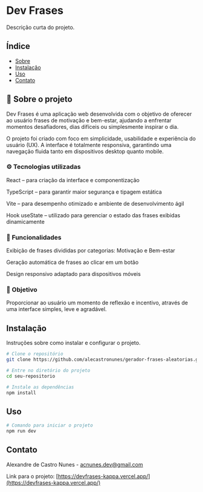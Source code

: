 # Dev Frases

Descrição curta do projeto.

## Índice

- [Sobre](#sobre)
- [Instalação](#instalação)
- [Uso](#uso)
- [Contato](#contato)

## 🧠 Sobre o projeto

Dev Frases é uma aplicação web desenvolvida com o objetivo de oferecer ao usuário frases de motivação e bem-estar, ajudando a enfrentar momentos desafiadores, dias difíceis ou simplesmente inspirar o dia.

O projeto foi criado com foco em simplicidade, usabilidade e experiência do usuário (UX).
A interface é totalmente responsiva, garantindo uma navegação fluida tanto em dispositivos desktop quanto mobile.

### ⚙️ Tecnologias utilizadas

React – para criação da interface e componentização

TypeScript – para garantir maior segurança e tipagem estática

Vite – para desempenho otimizado e ambiente de desenvolvimento ágil

Hook useState – utilizado para gerenciar o estado das frases exibidas dinamicamente

### 📱 Funcionalidades

Exibição de frases divididas por categorias: Motivação e Bem-estar

Geração automática de frases ao clicar em um botão

Design responsivo adaptado para dispositivos móveis

### 🎯 Objetivo

Proporcionar ao usuário um momento de reflexão e incentivo, através de uma interface simples, leve e agradável.

## Instalação

Instruções sobre como instalar e configurar o projeto.

```bash
# Clone o repositório
git clone https://github.com/alecastronunes/gerador-frases-aleatorias.git

# Entre no diretório do projeto
cd seu-repositorio

# Instale as dependências
npm install
```

## Uso

```bash
# Comando para iniciar o projeto
npm run dev
```

## Contato

Alexandre de Castro Nunes - [acnunes.dev@gmail.com](mailto:acnunes.dev@gmail.com)

Link para o projeto: [https://devfrases-kappa.vercel.app/](https://devfrases-kappa.vercel.app/)
